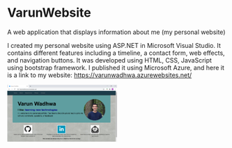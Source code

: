 # VarunWebsite
A web application that displays information about me (my personal website) 

I created my personal website using ASP.NET in Microsoft Visual Studio. It contains different features including a timeline, a contact form, web effects, and navigation buttons.
It was developed using HTML, CSS, JavaScript using bootstrap framework. I published it using Microsoft Azure, and here it is a link to my website: https://varunwadhwa.azurewebsites.net/

<img src="https://github.com/vwadhwa19/VarunWebsite/blob/master/VarunWebsite/Varun_HomePage.png" width="50%" height="50%"/>

